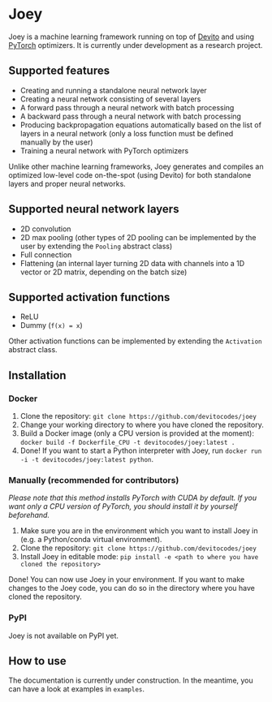 # Joey
Joey is a machine learning framework running on top of [Devito](https://github.com/devitocodes/devito) and using [PyTorch](https://github.com/pytorch/pytorch) optimizers. It is currently under development as a research project.

## Supported features
* Creating and running a standalone neural network layer
* Creating a neural network consisting of several layers
* A forward pass through a neural network with batch processing
* A backward pass through a neural network with batch processing
* Producing backpropagation equations automatically based on the list of layers in a neural network (only a loss function must be defined manually by the user)
* Training a neural network with PyTorch optimizers

Unlike other machine learning frameworks, Joey generates and compiles an optimized low-level code on-the-spot (using Devito) for both standalone layers and proper neural networks.

## Supported neural network layers
* 2D convolution
* 2D max pooling (other types of 2D pooling can be implemented by the user by extending the `Pooling` abstract class)
* Full connection
* Flattening (an internal layer turning 2D data with channels into a 1D vector or 2D matrix, depending on the batch size)

## Supported activation functions
* ReLU
* Dummy (`f(x) = x`)

Other activation functions can be implemented by extending the `Activation` abstract class.

## Installation
### Docker
1. Clone the repository: `git clone https://github.com/devitocodes/joey`
2. Change your working directory to where you have cloned the repository.
3. Build a Docker image (only a CPU version is provided at the moment): `docker build -f Dockerfile_CPU -t devitocodes/joey:latest .`
4. Done! If you want to start a Python interpreter with Joey, run `docker run -i -t devitocodes/joey:latest python`.

### Manually (recommended for contributors)
*Please note that this method installs PyTorch with CUDA by default. If you want only a CPU version of PyTorch, you should install it by yourself beforehand.*

1. Make sure you are in the environment which you want to install Joey in (e.g. a Python/conda virtual environment).
2. Clone the repository: `git clone https://github.com/devitocodes/joey`
3. Install Joey in editable mode: `pip install -e <path to where you have cloned the repository>`

Done! You can now use Joey in your environment. If you want to make changes to the Joey code, you can do so in the directory where you have cloned the repository.

### PyPI
Joey is not available on PyPI yet.

## How to use
The documentation is currently under construction. In the meantime, you can have a look at examples in `examples`.
